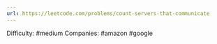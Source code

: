 ```yaml
---
url: https://leetcode.com/problems/count-servers-that-communicate
---
```


Difficulty: #medium
Companies: #amazon #google